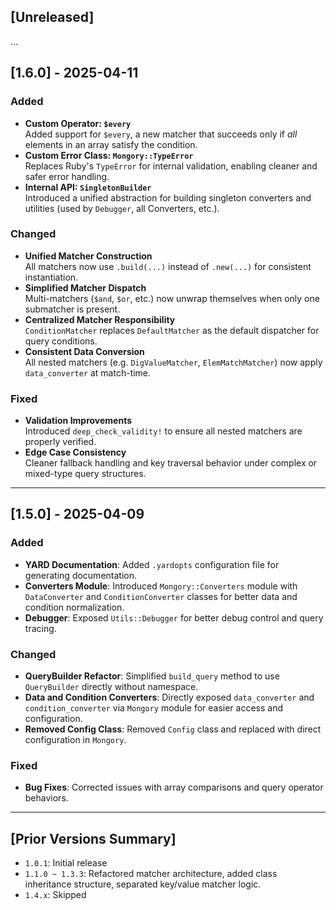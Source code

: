## [Unreleased]

...

## [1.6.0] - 2025-04-11

### Added
- **Custom Operator: `$every`**  
  Added support for `$every`, a new matcher that succeeds only if *all* elements in an array satisfy the condition.
- **Custom Error Class: `Mongory::TypeError`**  
  Replaces Ruby's `TypeError` for internal validation, enabling cleaner and safer error handling.
- **Internal API: `SingletonBuilder`**  
  Introduced a unified abstraction for building singleton converters and utilities (used by `Debugger`, all Converters, etc.).

### Changed
- **Unified Matcher Construction**  
  All matchers now use `.build(...)` instead of `.new(...)` for consistent instantiation.
- **Simplified Matcher Dispatch**  
  Multi-matchers (`$and`, `$or`, etc.) now unwrap themselves when only one submatcher is present.
- **Centralized Matcher Responsibility**  
  `ConditionMatcher` replaces `DefaultMatcher` as the default dispatcher for query conditions.
- **Consistent Data Conversion**  
  All nested matchers (e.g. `DigValueMatcher`, `ElemMatchMatcher`) now apply `data_converter` at match-time.

### Fixed
- **Validation Improvements**  
  Introduced `deep_check_validity!` to ensure all nested matchers are properly verified.
- **Edge Case Consistency**  
  Cleaner fallback handling and key traversal behavior under complex or mixed-type query structures.

---

## [1.5.0] - 2025-04-09

### Added
- **YARD Documentation**: Added `.yardopts` configuration file for generating documentation.
- **Converters Module**: Introduced `Mongory::Converters` module with `DataConverter` and `ConditionConverter` classes for better data and condition normalization.
- **Debugger**: Exposed `Utils::Debugger` for better debug control and query tracing.

### Changed
- **QueryBuilder Refactor**: Simplified `build_query` method to use `QueryBuilder` directly without namespace.
- **Data and Condition Converters**: Directly exposed `data_converter` and `condition_converter` via `Mongory` module for easier access and configuration.
- **Removed Config Class**: Removed `Config` class and replaced with direct configuration in `Mongory`.

### Fixed
- **Bug Fixes**: Corrected issues with array comparisons and query operator behaviors.

---

## [Prior Versions Summary]

- `1.0.1`: Initial release
- `1.1.0 ~ 1.3.3`: Refactored matcher architecture, added class inheritance structure, separated key/value matcher logic.
- `1.4.x`: Skipped
